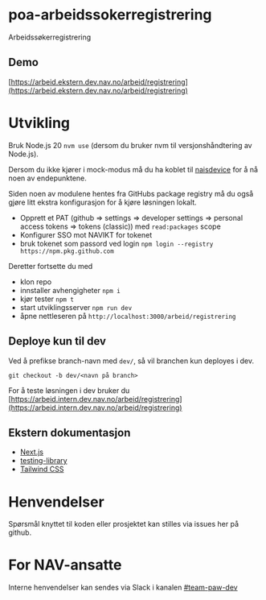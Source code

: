 # poa-arbeidssokerregistrering

Arbeidssøkerregistrering

## Demo

[https://arbeid.ekstern.dev.nav.no/arbeid/registrering](https://arbeid.ekstern.dev.nav.no/arbeid/registrering)

# Utvikling

Bruk Node.js 20 `nvm use` (dersom du bruker nvm til versjonshåndtering av Node.js).

Dersom du ikke kjører i mock-modus må du ha koblet til [naisdevice](https://doc.nais.io/device/) for å nå noen av endepunktene.

Siden noen av modulene hentes fra GitHubs package registry må du også gjøre litt ekstra konfigurasjon for å kjøre løsningen lokalt.

-   Opprett et PAT (github => settings => developer settings => personal access tokens => tokens (classic)) med `read:packages` scope
-   Konfigurer SSO mot NAVIKT for tokenet
-   bruk tokenet som passord ved login `npm login --registry https://npm.pkg.github.com`

Deretter fortsette du med

-   klon repo
-   innstaller avhengigheter `npm i`
-   kjør tester `npm t`
-   start utviklingsserver `npm run dev`
-   åpne nettleseren på `http://localhost:3000/arbeid/registrering`

## Deploye kun til dev

Ved å prefikse branch-navn med `dev/`, så vil branchen kun deployes i dev.

```
git checkout -b dev/<navn på branch>
```

For å teste løsningen i dev bruker du [https://arbeid.intern.dev.nav.no/arbeid/registrering](https://arbeid.intern.dev.nav.no/arbeid/registrering)

## Ekstern dokumentasjon

-   [Next.js](https://nextjs.org/)
-   [testing-library](https://testing-library.com/)
-   [Tailwind CSS](https://tailwindcss.com/)

# Henvendelser

Spørsmål knyttet til koden eller prosjektet kan stilles via issues her på github.

# For NAV-ansatte

Interne henvendelser kan sendes via Slack i kanalen [#team-paw-dev](https://nav-it.slack.com/archives/CLTFAEW75)
